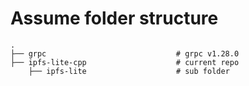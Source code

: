 # Assume folder structure

    .
    ├── grpc                             # grpc v1.28.0
    ├── ipfs-lite-cpp                    # current repo
        ├── ipfs-lite                    # sub folder
       

